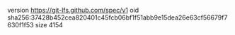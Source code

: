 version https://git-lfs.github.com/spec/v1
oid sha256:37428b452cea820401c45fcb06bf1f51abb9e15dea26e63cf56679f7630f1f53
size 4154
